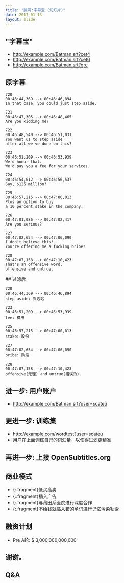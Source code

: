 ```yaml
---
title: "脑洞:字幕宝 (幻灯片)"
date: 2017-01-13
layout: slide
---
```

<section markdown="1">

# "字幕宝"

</section> <section markdown="1">

 - http://example.com/Batman.srt?cet4
 - http://example.com/Batman.srt?cet6
 - http://example.com/Batman.srt?gre

</section> <section markdown="1">

## 原字幕
```text
720
00:46:44,369 --> 00:46:46,894
In that case, you could just step aside.

721
00:46:47,305 --> 00:46:48,465
Are you kidding me?

722
00:46:48,540 --> 00:46:51,031
You want us to step aside
after all we've done on this?

723
00:46:51,209 --> 00:46:53,939
We'd honor that.
We'd pay you a fee for your services.

724
00:46:54,012 --> 00:46:56,537
Say, $125 million?

725
00:46:57,215 --> 00:47:00,013
Plus an option to buy
a 10 percent stake in the company.

726
00:47:01,086 --> 00:47:02,417
Are you serious?

727
00:47:02,654 --> 00:47:06,090
I don't believe this!
You're offering me a fucking bribe?

728
00:47:07,158 --> 00:47:10,423
That's an offensive word,
offensive and untrue.
```
</section> <section markdown="1">
## 过滤后

```text
720
00:46:44,369 --> 00:46:46,894
step aside: 靠边站

723
00:46:51,209 --> 00:46:53,939
fee: 费用

725
00:46:57,215 --> 00:47:00,013
stake: 股份

727
00:47:02,654 --> 00:47:06,090
bribe: 贿赂

728
00:47:07,158 --> 00:47:10,423
offensive(无理) and untrue(错误的).
```

</section> <section markdown="1">

## 进一步: 用户账户

 - http://example.com/Batman.srt?user=scateu

</section> <section markdown="1">

## 更进一步: 训练集

 - http://example.com/wordtest?user=scateu
 - 用户在上面训练自己的词汇量，以使得过滤更精准


</section> <section markdown="1">

## 再进一步: 上接 OpenSubtitles.org

</section> <section markdown="1">

## 商业模式

 - {:.fragment}低买高卖
 - {:.fragment}插入广告
 - {:.fragment}与莆田系医院进行深度合作
 - {:.fragment}不给钱就插入错的单词进行记忆污染勒索

</section> <section markdown="1">

## 融资计划

 - Pre A轮: \$ 3,000,000,000,000

</section> <section markdown="1">

## 谢谢。

</section> <section markdown="1">

## Q&A


</section> 
